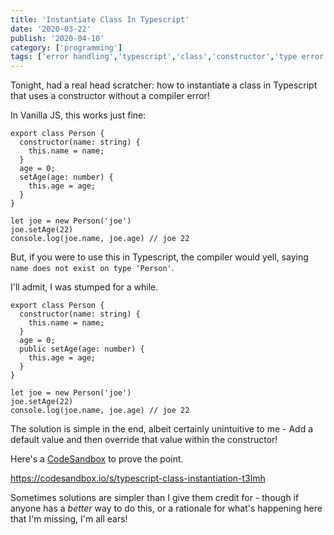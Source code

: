 ```yaml
---
title: 'Instantiate Class In Typescript'
date: '2020-03-22'
publish: '2020-04-10'
category: ['programming']
tags: ['error handling','typescript','class','constructor','type error']
---
```

Tonight, had a real head scratcher: how to instantiate a class in Typescript that uses a constructor without a compiler error!

In Vanilla JS, this works just fine:
```javascript:title="person.js"
export class Person {
  constructor(name: string) {
    this.name = name;
  }
  age = 0;
  setAge(age: number) {
    this.age = age;
  }
}

let joe = new Person('joe')
joe.setAge(22)
console.log(joe.name, joe.age) // joe 22
```

But, if you were to use this in Typescript, the compiler would yell, saying `name does not exist on type 'Person'`.

I'll admit, I was stumped for a while.
```typescript:title="person.ts"
export class Person {
  constructor(name: string) {
    this.name = name;
  }
  age = 0;
  public setAge(age: number) {
    this.age = age;
  }
}

let joe = new Person('joe')
joe.setAge(22)
console.log(joe.name, joe.age) // joe 22
```

The solution is simple in the end, albeit certainly unintuitive to me - Add a default value and then override that value within the constructor!

Here's a [CodeSandbox](https://codesandbox.io/embed/distracted-meadow-t3lmh?fontsize=14&hidenavigation=1&theme=dark) to prove the point.

https://codesandbox.io/s/typescript-class-instantiation-t3lmh

Sometimes solutions are simpler than I give them credit for - though if anyone has a _better_ way to do this, or a rationale for what's happening here that I'm missing, I'm all ears!


